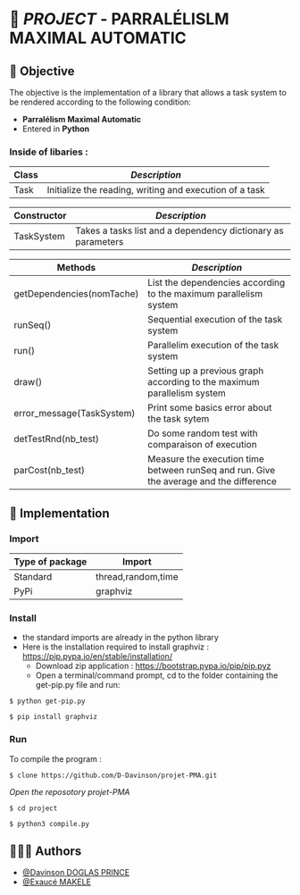 # 🚀 _PROJECT_ - PARRALÉLISLM MAXIMAL AUTOMATIC

## 💫 Objective

The objective is the implementation of a library that allows a task system to be rendered according to the following condition:
- **Parralélism Maximal Automatic**
- Entered in **Python**

### Inside of libaries :

| Class | _Description_ |
|-|-|
| Task  | Initialize the reading, writing and execution of a task|

| Constructor | _Description_ |
|-|-|
| TaskSystem  | Takes a tasks list and a dependency dictionary as parameters|

| Methods | _Description_ |
|-|-|
|getDependencies(nomTache)|List the dependencies according to the maximum parallelism system|
|runSeq()|Sequential execution of the task system|
|run()|Parallelim execution of the task system|
|draw()|Setting up a previous graph according to the maximum parallelism system|
|error_message(TaskSystem)|Print some basics error about the task sytem|
|detTestRnd(nb_test)|Do some random test with comparaison of execution|
|parCost(nb_test)|Measure the execution time between runSeq and run. Give the average and the difference|


## 💫 Implementation

### Import
| Type of package | Import |
|-|-|
|Standard|thread,random,time|
|PyPi| graphviz|

### Install
- the standard imports are already in the python library
- Here is the installation required to install graphviz :
    https://pip.pypa.io/en/stable/installation/
  - Download zip application :  https://bootstrap.pypa.io/pip/pip.pyz
  - Open a terminal/command prompt, cd to the folder containing the get-pip.py file and run:
```  
$ python get-pip.py

$ pip install graphviz
```
### Run

To compile the program :
```
$ clone https://github.com/D-Davinson/projet-PMA.git
```
_Open the reposotory projet-PMA_

```
$ cd project

$ python3 compile.py
```

## 🧑🏽‍💻 Authors

- [@Davinson DOGLAS PRINCE](https://github.com/D-Davinson)
- [@Exaucé MAKELE](https://github.com/M-Exauce)
